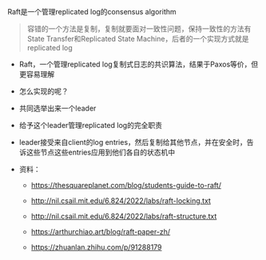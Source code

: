 Raft是一个管理replicated log的consensus algorithm
>容错的一个方法是复制，复制就要面对一致性问题，保持一致性的方法有State Transfer和Replicated State Machine，后者的一个实现方式就是replicated log



+ Raft，一个管理replicated log复制式日志的共识算法，结果于Paxos等价，但更容易理解




+ 怎么实现的呢？


+ 共同选举出来一个leader
+ 给予这个leader管理replicated log的完全职责
+ leader接受来自client的log entries，然后复制给其他节点，并在安全时，告诉这些节点这些entries应用到他们各自的状态机中



+ 资料：
	+ https://thesquareplanet.com/blog/students-guide-to-raft/
	+ http://nil.csail.mit.edu/6.824/2022/labs/raft-locking.txt
	+ http://nil.csail.mit.edu/6.824/2022/labs/raft-structure.txt

	+ https://arthurchiao.art/blog/raft-paper-zh/
	+ https://zhuanlan.zhihu.com/p/91288179